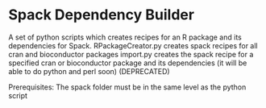 # Spack Dependency Builder

A set of python scripts which creates recipes for an R package and its dependencies for Spack.
RPackageCreator.py creates spack recipes for all cran and bioconductor packages
import.py creates the spack recipe for a specified cran or bioconductor package and its dependencies (it will be able to do python and perl soon) (DEPRECATED)


Prerequisites:
    The spack folder must be in the same level as the python script

